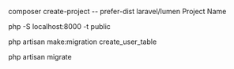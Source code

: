 composer create-project -- prefer-dist laravel/lumen Project Name

php -S localhost:8000 -t public

php artisan make:migration create_user_table

php artisan migrate
